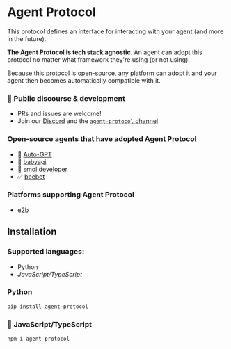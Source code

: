 # Agent Protocol

This protocol defines an interface for interacting with your agent (and more in the future). 

**The Agent Protocol is tech stack agnostic**. An agent can adopt this protocol no matter what framework they're using (or not using).

Because this protocol is open-source, any platform can adopt it and your agent then becomes automatically compatible with it.

### 💬 Public discourse & development
- PRs and issues are welcome!
- Join our [Discord](https://discord.gg/U7KEcGErtQ) and the [`agent-protocol` channel](https://discord.com/channels/1092455714431180995/1132296350894133379)

### Open-source agents that have adopted Agent Protocol
- 🚧 [Auto-GPT](https://github.com/Significant-Gravitas/Auto-GPT)
- 🚧 [babyagi](https://github.com/yoheinakajima/babyagi)
- 🚧 [smol developer](https://github.com/smol-ai/developer)
- ✅ [beebot](https://github.com/AutoPackAI/beebot)

### Platforms supporting Agent Protocol
- [e2b](https://e2b.dev)

## Installation

### Supported languages:
- Python
- *JavaScript/TypeScript*

### Python
```sh
pip install agent-protocol
```

### 🚧 JavaScript/TypeScript 
```sh
npm i agent-protocol
```
